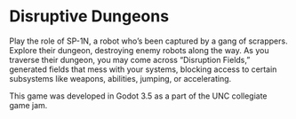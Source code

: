 # Disruptive Dungeons

Play the role of SP-1N, a robot who’s been captured by a gang of scrappers. Explore their dungeon, destroying enemy robots along the way. As you traverse their dungeon, you may come across “Disruption Fields,” generated fields that mess with your systems, blocking access to certain subsystems like weapons, abilities, jumping, or accelerating.

This game was developed in Godot 3.5 as a part of the UNC collegiate game jam.
